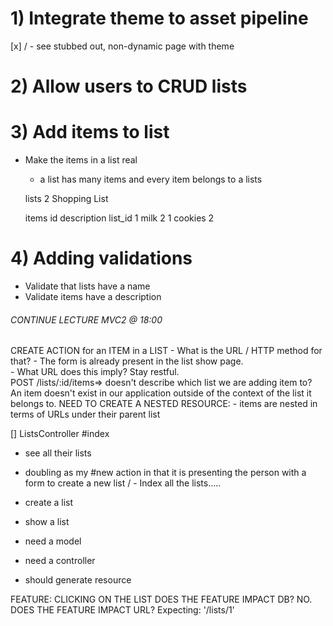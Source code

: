 # 1) Integrate theme to asset pipeline

  [x]   / - see stubbed out, non-dynamic page with theme

# 2) Allow users to CRUD lists

# 3) Add items to list
  - Make the items in a list real
    - a list has many items and every item belongs to a lists

    lists
    2       Shopping List

    items
    id      description   list_id
    1           milk        2
    1           cookies     2

# 4) Adding validations
  - Validate that lists have a name
  - Validate items have a description


######   CONTINUE LECTURE MVC2 @ 18:00  



  CREATE ACTION for an ITEM in a LIST - What is the URL / HTTP method for that?
    - The form is already present in the list show page.  
    - What URL does this imply?  Stay restful.  
        POST /lists/:id/items=> doesn't describe which list we are adding item to?
        An item doesn't exist in our application outside of the context of the list it belongs to.
        NEED TO CREATE A NESTED RESOURCE:
          - items are nested in terms of URLs under their parent list

[] ListsController
#index
  - see all their lists
  - doubling as my #new action in that it is presenting the person with a form to create a new list
  / - Index all the lists.....

- create a list
- show a list


- need a model
- need a controller
- should generate resource

FEATURE: CLICKING ON THE LIST
DOES THE FEATURE IMPACT DB?  NO.
DOES THE FEATURE IMPACT URL? Expecting:  '/lists/1'
